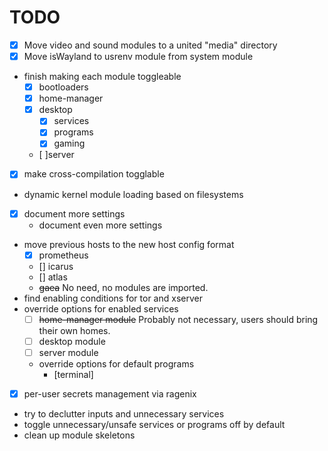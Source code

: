 # TODO

- [x] Move video and sound modules to a united "media" directory
- [x] Move isWayland to usrenv module from system module 
- finish making each module toggleable
  - [x] bootloaders
  - [x] home-manager
  - [x] desktop
    - [x] services
    - [x] programs
    - [x] gaming
  - [ ]server
- [x] make cross-compilation togglable
- dynamic kernel module loading based on filesystems
- [x] document more settings
  - document even more settings
- move previous hosts to the new host config format
  - [x] prometheus
  - [] icarus
  - [] atlas
  - ~~gaea~~ No need, no modules are imported.
- find enabling conditions for tor and xserver
- override options for enabled services
  - [ ] ~~home-manager module~~ Probably not necessary, users should bring their
  own homes.
  - [ ] desktop module
  - [ ] server module
  - override options for default programs 
    - [terminal]
- [x] per-user secrets management via ragenix
- try to declutter inputs and unnecessary services
- toggle unnecessary/unsafe services or programs off by default
- clean up module skeletons
